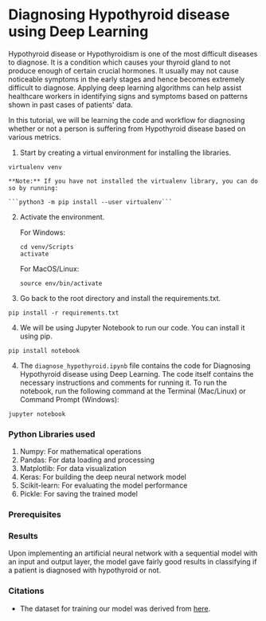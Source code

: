 # Diagnosing Hypothyroid disease using Deep Learning

Hypothyroid disease or Hypothyroidism is one of the most difficult diseases to diagnose. It is a condition which causes your thyroid gland to not produce enough of certain crucial hormones. It usually may not cause noticeable symptoms in the early stages and hence becomes extremely difficult to diagnose. Applying deep learning algorithms can help assist healthcare workers in identifying signs and symptoms based on patterns shown in past cases of patients' data.

In this tutorial, we will be learning the code and workflow for diagnosing whether or not a person is suffering from Hypothyroid disease based on various metrics.

1. Start by creating a virtual environment for installing the libraries.

```virtualenv venv```

	**Note:** If you have not installed the virtualenv library, you can do so by running:

	```python3 -m pip install --user virtualenv```

2. Activate the environment.

	For Windows:

	```
	cd venv/Scripts
	activate
	```

	For MacOS/Linux:

	```source env/bin/activate```

3. Go back to the root directory and install the requirements.txt.

```pip install -r requirements.txt```

4. We will be using Jupyter Notebook to run our code. You can install it using pip.

```pip install notebook```

4. The `diagnose_hypothyroid.ipynb` file contains the code for Diagnosing Hypothyroid disease using Deep Learning. The code itself contains the necessary instructions and comments for running it. 
To run the notebook, run the following command at the Terminal (Mac/Linux) or Command Prompt (Windows):

```jupyter notebook```

### Python Libraries used

1. Numpy: For mathematical operations
2. Pandas: For data loading and processing 
3. Matplotlib: For data visualization
4. Keras: For building the deep neural network model
5. Scikit-learn: For evaluating the model performance
6. Pickle: For saving the trained model

### Prerequisites



### Results

Upon implementing an artificial neural network with a sequential model with an input and output layer, the model gave fairly good results in classifying if a patient is diagnosed with hypothyroid or not.

### Citations

- The dataset for training our model was derived from [here](https://www.kaggle.com/nguyenthilua/hypothyroidcsv).